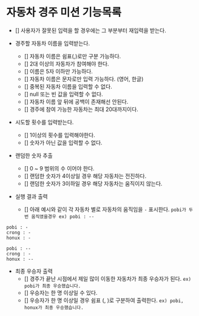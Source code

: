 # 자동차 경주 미션 기능목록

- [] 사용자가 잘못된 입력을 할 경우에는 그 부분부터 재입력을 받는다.

- 경주할 자동차 이름을 입력받는다.
    - [] 자동차 이름은 쉼표(,)로만 구분 가능하다.
    - [] 2대 이상의 자동차가 참여해야 한다.
    - [] 이름은 5자 이하만 가능하다.
    - [] 자동차 이름은 문자로만 입력 가능하다. (영어, 한글)
    - [] 중복된 자동차 이름을 입력할 수 없다.
    - [] null 또는 빈 값을 입력할 수 없다.
    - [] 자동차 이름 앞 뒤에 공백이 존재해선 안된다.
    - [] 경주에 참여 가능한 자동차는 최대 20대까지이다.

- 시도할 횟수를 입력받는다.
    - [] 1이상의 횟수를 입력해야한다.
    - [] 숫자가 아닌 값을 입력할 수 없다.

- 랜덤한 숫자 추출
    - [] 0 ~ 9 범위의 수 이어야 한다.
    - [] 랜덤한 숫자가 4이상일 경우 해당 자동차는 전진하다.
    - [] 랜덤한 숫자가 3이하일 경우 해당 자동차는 움직이지 않는다.

- 실행 결과 출력
    - [] 아래 예시와 같이 각 자동차 별로 자동차의 움직임을 `-` 표시한다. `pobi가 두 번 움직였을경우 ex) pobi : --`
```angular2html
pobi : -
crong : -
honux : -

pobi : --
crong : -
honux : --
```

- 최종 우승자 출력
    - [] 경주가 끝난 시점에서 제일 많이 이동한 자동차가 최종 우승자가 된다. `ex) pobi가 최종 우승했습니다.`
    - [] 우승자는 한 명 이상일 수 있다.
    - [] 우승자가 한 명 이상일 경우 쉼표 (, )로 구분하여 출력한다. `ex) pobi, honux가 최종 우승했습니다.`
